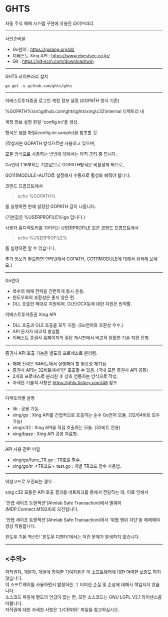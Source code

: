 GHTS
====

자동 주식 매매 시스템 구현에 유용한 라이브러리.  

*********************************************************

사전준비물
- Go언어 : https://golang.org/dl/
- 이베스트 Xing API : https://www.ebestsec.co.kr/
- Git : https://git-scm.com/download/win

*********************************************************
GHTS 라이브러리 설치

<pre><code>go get -u github.com/ghts/ghts</code></pre>
 
*********************************************************    
이베스트투자증권 로그인 계정 정보 설정 (GOPATH 방식 기준)

%GOPATH%\src\github.com\ghts\ghts\xing\c32\internal 디렉토리 내

계정 정보 설정 화일 'config.ini'을 생성. 

형식은 샘플 파일(config.ini.sample)을 참조할 것.

(작성자는 GOPATH 방식으로만 사용하고 있으며, 

모듈 방식으로 사용하는 방법에 대해서는 아직 궁리 중 입니다.

Go언어 1.16부터는 기본값으로 GOPATH방식은 비활성화 되므로,

GO111MODULE=AUTO로 설정해서 수동으로 활성화 해줘야 합니다.

코맨드 프롬프트에서 

> echo %GOPATH% 

를 실행하면 현재 설정된 GOPATH 값이 나옵니다.

(기본값은 %USERPROFILE%\go 입니다.)

사용자 홈디렉토리를 가리키는 USERPROFILE 값은 코맨드 프롬프트에서 

> echo %USERPROFILE%

를 실행하면 알 수 있습니다.

추가 정보가 필요하면 인터넷에서 GOPATH, GO111MODULE에 대해서 검색해 보세요.)

*********************************************************

Go언어
- 복수의 매매 전략을 간편하게 동시 운용.
- 윈도우와의 호환성은 좋지 않은 편.
- DLL 호출만 제대로 지원되며, OLE/OCX등에 대한 지원은 빈약함.

이베스트투자증권 Xing API
- DLL 호출과 OLE 호출을 모두 지원. (Go언어와 호환성 우수.)
- API 문서가 비교적 충실함.
- 이베스트 증권사 홈페이지의 질답 게시판에서 비교적 원활한 기술 지원 진행.

*********************************************************

증권사 API 호출 기능은 별도의 프로세스로 분리됨.

- 매매 전략은 64비트에서 실행해야 할 필요성 제기됨.
- 증권사 API는 32비트에서'만' 호출할 수 있음. (국내 모든 증권사 API 공통)
- 2개의 프로세스로 분리한 후 상호 연동하는 방식으로 작성.
- 자세한 기술적 사항은 https://ghts.tistory.com/48 참조
*********************************************************

디렉토리별 설명
- lib : 공용 기능.
- xing/go : Xing API를 간접적으로 호출하는 순수 Go언어 모듈. (32/64비트 모두 가능)
- xing/c32 : Xing API을 직접 호출하는 모듈. (32비트 전용)
- xing/base : Xing API 공용 자료형.

*********************************************************

API 사용 관련 파일  

- xing/go/func_TR.go : TR호출 함수.
- xing/go/tr_<TR코드>_test.go : 개별 TR코드 함수 사용법.

*********************************************************

악성코드로 오진되는 경우.

xing c32 모듈은 API 호출 결과를 네트워크를 통해서 전달하는 데, 이로 인해서 

'안랩 세이프 트랜잭션'(Ahnlab Safe Transaction)에서 멀웨어(MDP.Connect.M1924)로 오진됩니다.

'안랩 세이프 트랜잭션'(Ahnlab Safe Transaction)에서 '위협 행위 차단'을 해제해야 정상 작동합니다.

윈도우 기본 백신인 '윈도우 디펜더'에서는 이런 문제가 발생하지 않습니다.

*********************************************************

<주의>
------
저작권자, 개발자, 개발에 참여한 기여자들은 이 소프트웨어에 대한 어떠한 보증도 하지 않습니다.  
이 소프트웨어를 사용하면서 발생하는 그 어떠한 손실 및 손상에 대해서 책임지지 않습니다.  
소스코드 파일에 별도의 언급이 없는 한, 모든 소스코드는 GNU LGPL V2.1 라이센스를 따릅니다.  
저작권에 대한 자세한 사항은 'LICENSE' 파일을 참고하십시오.  
